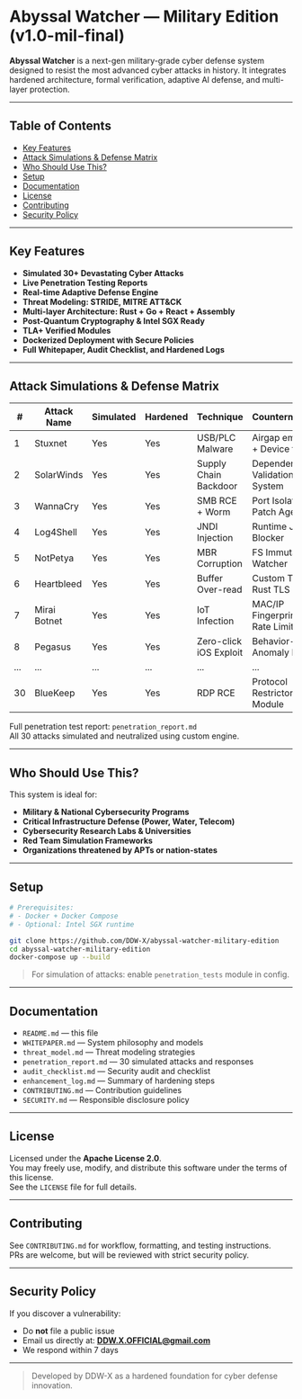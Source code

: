 
# Abyssal Watcher — Military Edition (v1.0-mil-final)

**Abyssal Watcher** is a next-gen military-grade cyber defense system designed to resist the most advanced cyber attacks in history. It integrates hardened architecture, formal verification, adaptive AI defense, and multi-layer protection.

---

## Table of Contents

- [Key Features](#key-features)
- [Attack Simulations & Defense Matrix](#attack-simulations--defense-matrix)
- [Who Should Use This?](#who-should-use-this)
- [Setup](#setup)
- [Documentation](#documentation)
- [License](#license)
- [Contributing](#contributing)
- [Security Policy](#security-policy)

---

## Key Features

- **Simulated 30+ Devastating Cyber Attacks**  
- **Live Penetration Testing Reports**  
- **Real-time Adaptive Defense Engine**  
- **Threat Modeling: STRIDE, MITRE ATT&CK**  
- **Multi-layer Architecture: Rust + Go + React + Assembly**  
- **Post-Quantum Cryptography & Intel SGX Ready**  
- **TLA+ Verified Modules**  
- **Dockerized Deployment with Secure Policies**  
- **Full Whitepaper, Audit Checklist, and Hardened Logs**

---

## Attack Simulations & Defense Matrix

| #  | Attack Name          | Simulated | Hardened | Technique                    | Countermeasure                    |
|----|----------------------|-----------|----------|------------------------------|-----------------------------------|
| 1  | Stuxnet              | Yes       | Yes      | USB/PLC Malware              | Airgap emulation + Device filter |
| 2  | SolarWinds           | Yes       | Yes      | Supply Chain Backdoor        | Dependency Validation System     |
| 3  | WannaCry             | Yes       | Yes      | SMB RCE + Worm               | Port Isolation + Patch Agent     |
| 4  | Log4Shell            | Yes       | Yes      | JNDI Injection               | Runtime JNDI Blocker             |
| 5  | NotPetya             | Yes       | Yes      | MBR Corruption               | FS Immutable Watcher             |
| 6  | Heartbleed           | Yes       | Yes      | Buffer Over-read             | Custom TLS + Rust TLS guards     |
| 7  | Mirai Botnet         | Yes       | Yes      | IoT Infection                | MAC/IP Fingerprint & Rate Limits |
| 8  | Pegasus              | Yes       | Yes      | Zero-click iOS Exploit       | Behavior-based Anomaly Block     |
| ...| ...                  | ...       | ...      | ...                          | ...                               |
| 30 | BlueKeep             | Yes       | Yes      | RDP RCE                      | Protocol Restrictor Module       |

Full penetration test report: `penetration_report.md`  
All 30 attacks simulated and neutralized using custom engine.

---

## Who Should Use This?

This system is ideal for:

- **Military & National Cybersecurity Programs**
- **Critical Infrastructure Defense (Power, Water, Telecom)**
- **Cybersecurity Research Labs & Universities**
- **Red Team Simulation Frameworks**
- **Organizations threatened by APTs or nation-states**

---

## Setup

```bash
# Prerequisites:
# - Docker + Docker Compose
# - Optional: Intel SGX runtime

git clone https://github.com/DDW-X/abyssal-watcher-military-edition
cd abyssal-watcher-military-edition
docker-compose up --build
```

> For simulation of attacks: enable `penetration_tests` module in config.

---

## Documentation

- `README.md` — this file
- `WHITEPAPER.md` — System philosophy and models
- `threat_model.md` — Threat modeling strategies
- `penetration_report.md` — 30 simulated attacks and responses
- `audit_checklist.md` — Security audit and checklist
- `enhancement_log.md` — Summary of hardening steps
- `CONTRIBUTING.md` — Contribution guidelines
- `SECURITY.md` — Responsible disclosure policy

---

## License

Licensed under the **Apache License 2.0**.  
You may freely use, modify, and distribute this software under the terms of this license.  
See the `LICENSE` file for full details.

---

## Contributing

See `CONTRIBUTING.md` for workflow, formatting, and testing instructions.  
PRs are welcome, but will be reviewed with strict security policy.

---

## Security Policy

If you discover a vulnerability:

- Do **not** file a public issue
- Email us directly at: **DDW.X.OFFICIAL@gmail.com**
- We respond within 7 days

---

> Developed by DDW-X as a hardened foundation for cyber defense innovation.


